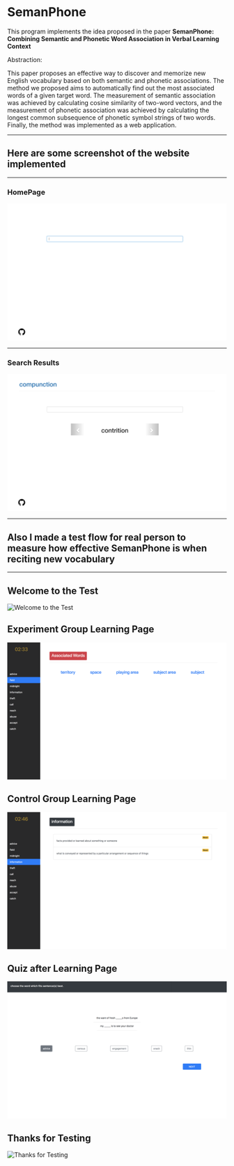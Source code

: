 # SemanPhone

This program implements the idea proposed in the paper **SemanPhone: Combining Semantic and Phonetic 
Word Association in Verbal Learning Context**

Abstraction:

This paper proposes an effective way to discover and memorize new English vocabulary based on both semantic and phonetic associations. The method we proposed aims to automatically find out the most associated words of a given target word. The measurement of semantic association was achieved by calculating cosine similarity of two-word vectors, and the measurement of phonetic association was achieved by calculating the longest common subsequence of phonetic symbol strings of two words. Finally, the method was implemented as a web application.


---

## Here are some screenshot of the website implemented
---
### HomePage

![HomePage](https://github.com/MartiBook/SemanPhone/raw/master/demo_images/homepage.png)

---

### Search Results

![Search Results](https://github.com/MartiBook/SemanPhone/raw/master/demo_images/search_results.png)


---

## Also I made a test flow for real person to measure how effective SemanPhone is when reciting new vocabulary
---

## Welcome to the Test

![Welcome to the Test](https://github.com/MartiBook/SemanPhone/raw/master/demo_images/welcome.png)


## Experiment Group Learning Page
![Experiment Group Learning Page](https://github.com/MartiBook/SemanPhone/raw/master/demo_images/experiment.png)


## Control Group Learning Page
![Control Group Learning Page](https://github.com/MartiBook/SemanPhone/raw/master/demo_images/control.png)


## Quiz after Learning Page
![Quiz after Learning Page](https://github.com/MartiBook/SemanPhone/raw/master/demo_images/quiz.png)


## Thanks for Testing
![Thanks for Testing](https://github.com/MartiBook/SemanPhone/raw/master/demo_images/thankyou.png)
